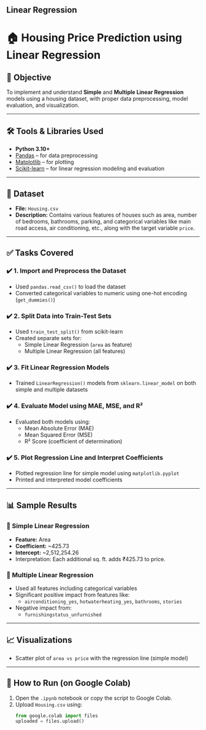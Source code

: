 ## Linear Regression
# 🏠 Housing Price Prediction using Linear Regression

## 🎯 Objective
To implement and understand **Simple** and **Multiple Linear Regression** models using a housing dataset, with proper data preprocessing, model evaluation, and visualization.

---

## 🛠 Tools & Libraries Used
- **Python 3.10+**
- [Pandas](https://pandas.pydata.org/) – for data preprocessing
- [Matplotlib](https://matplotlib.org/) – for plotting
- [Scikit-learn](https://scikit-learn.org/stable/) – for linear regression modeling and evaluation

---

## 📂 Dataset
- **File:** `Housing.csv`
- **Description:** Contains various features of houses such as area, number of bedrooms, bathrooms, parking, and categorical variables like main road access, air conditioning, etc., along with the target variable `price`.

---

## ✅ Tasks Covered

### ✔️ 1. Import and Preprocess the Dataset
- Used `pandas.read_csv()` to load the dataset
- Converted categorical variables to numeric using one-hot encoding (`get_dummies()`)

### ✔️ 2. Split Data into Train-Test Sets
- Used `train_test_split()` from scikit-learn
- Created separate sets for:
  - Simple Linear Regression (`area` as feature)
  - Multiple Linear Regression (all features)

### ✔️ 3. Fit Linear Regression Models
- Trained `LinearRegression()` models from `sklearn.linear_model` on both simple and multiple datasets

### ✔️ 4. Evaluate Model using MAE, MSE, and R²
- Evaluated both models using:
  - Mean Absolute Error (MAE)
  - Mean Squared Error (MSE)
  - R² Score (coefficient of determination)

### ✔️ 5. Plot Regression Line and Interpret Coefficients
- Plotted regression line for simple model using `matplotlib.pyplot`
- Printed and interpreted model coefficients

---

## 📊 Sample Results

### 🔹 Simple Linear Regression
- **Feature:** Area  
- **Coefficient:** ~425.73  
- **Intercept:** ~2,512,254.26  
- Interpretation: Each additional sq. ft. adds ₹425.73 to price.

### 🔹 Multiple Linear Regression
- Used all features including categorical variables
- Significant positive impact from features like:
  - `airconditioning_yes`, `hotwaterheating_yes`, `bathrooms`, `stories`
- Negative impact from:
  - `furnishingstatus_unfurnished`

---

## 📈 Visualizations
- Scatter plot of `area vs price` with the regression line (simple model)

---

## 📌 How to Run (on Google Colab)

1. Open the `.ipynb` notebook or copy the script to Google Colab.
2. Upload `Housing.csv` using:
   ```python
   from google.colab import files
   uploaded = files.upload()
